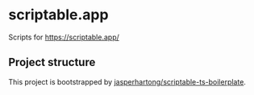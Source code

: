 # scriptable.app
Scripts for https://scriptable.app/

## Project structure

This project is bootstrapped by [jasperhartong/scriptable-ts-boilerplate](https://github.com/jasperhartong/scriptable-ts-boilerplate).